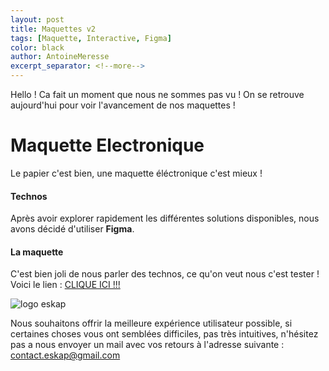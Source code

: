 ```yaml
---
layout: post
title: Maquettes v2
tags: [Maquette, Interactive, Figma]
color: black
author: AntoineMeresse
excerpt_separator: <!--more-->
---
```


Hello ! Ca fait un moment que nous ne sommes pas vu ! On se retrouve aujourd'hui pour voir l'avancement de nos maquettes !

<!--more-->

# Maquette Electronique

Le papier c'est bien, une maquette éléctronique c'est mieux !

#### Technos

Après avoir explorer rapidement les différentes solutions disponibles, nous avons décidé d'utiliser **Figma**.

#### La maquette

C'est bien joli de nous parler des technos, ce qu'on veut nous c'est tester !
Voici le lien : [CLIQUE ICI !!!](https://www.figma.com/proto/7lTprSdY2reYp5Nu4xCFNX/Eskap-Sketch?node-id=15%3A10&scaling=min-zoom)

![logo eskap](../../../assets/img/maquette_screenshots.png "Eskap - Screenshots maquette figma")

Nous souhaitons offrir la meilleure expérience utilisateur possible, si certaines choses vous ont semblées
difficiles, pas très intuitives, n'hésitez pas a nous envoyer un mail avec vos retours à l'adresse suivante : <a href="mailto:contact.eskap@gmail.com">contact.eskap@gmail.com</a>
